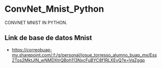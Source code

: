 # ConvNet_Mnist_Python
CONVNET MNIST IN PYTHON.


## Link de base de datos Mnist

* https://correobuap-my.sharepoint.com/:f:/g/personal/josue_torresso_alumno_buap_mx/Ess2Tos2MktJlN_wNMDXtrQBoh113NxcFuBYC8f1RLXEvQ?e=VqZggp

